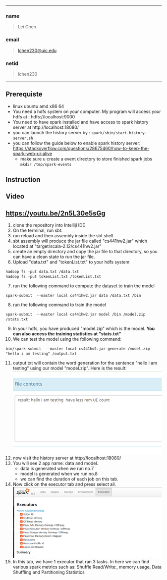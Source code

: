

---
### name
>Lei Chen
### email
>lchen230@uic.edu

### netid
>lchen230
---


## Prerequiste
- linux ubuntu amd x86 64
- You need a hdfs system on your computer. My program will access your hdfs at : hdfs://localhost:9000
- You need to have spark installed and have access to spark history server at http://localhost:18080/
- you can launch the history server by : ``spark/sbin/start-history-server.sh ``
- you can follow the guide below to enable spark history server:
https://stackoverflow.com/questions/28675460/how-to-keep-the-spark-web-ui-alive
  - make sure u create a event directory to store finished spark jobs
``mkdir /tmp/spark-events``
## Instruction

## Video
https://youtu.be/2n5L30e5sGg
---

1. clone the repository into Intelliji IDE
2. On the terminal, run sbt.
3. run reload and then assembly inside the sbt shell
4. sbt assembly will produce the jar file called "cs441hw2.jar" which located at "target/scala-2.12/cs441hw2.jar"
5. create an empty directory and copy the jar file to that directory, so you can have a clean state to run the jar file. 
6. Upload "data.txt" and "tokenList.txt" to your hdfs system

````
hadoop fs -put data.txt /data.txt
hadoop fs -put tokenList.txt /tokenList.txt
````
7. run the following command to compute the dataset to train the model
````
spark-submit  --master local cs441hw2.jar data /data.txt /bin
````

8. run the following command to train the model
````
spark-submit  --master local cs441hw2.jar model /bin /model.zip /stats.txt
````
9. In your hdfs, you have produced "model.zip" which is the model.  **You can also access the training statistics at "stats.txt"**
10. We can test the model using the following command:
````
bin/spark-submit  --master local cs441hw2.jar generate /model.zip  "hello i am testing" /output.txt
````

11. output.txt will contain the word generation for the sentence "hello i am testing" using our model "model.zip". Here is the result:
![img.png](img.png)
12. now visit the history server at http://localhost:18080/
13. You will see 2 app name: data and model. 
    - data is generated when we run no.7
    - model is generated when we run no.8
    - we can find the duration of each job  on this tab.
14. Now click on the executor tab and press select all.
![img_1.png](img_1.png)
15. In this tab, we have 1 executor that ran 3 tasks.
In here we can find various spark metrics such as: Shuffle Read/Write:, memory usage, Data Shuffling and Partitioning Statistics 